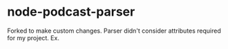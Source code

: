 # node-podcast-parser
Forked to make custom changes. Parser didn't consider attributes required for my project. Ex. <description>